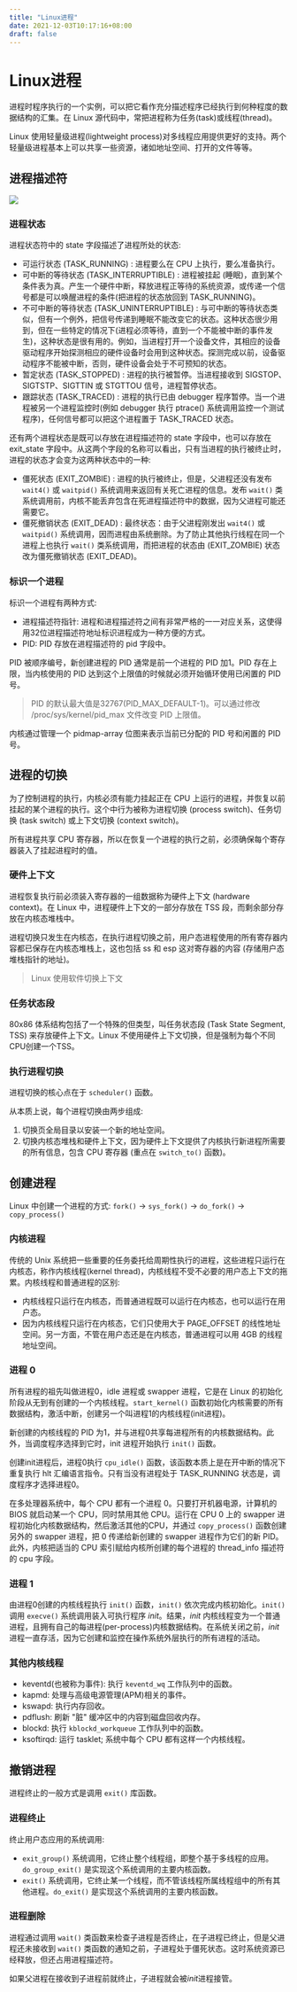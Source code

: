 ```yaml
---
title: "Linux进程"
date: 2021-12-03T10:17:16+08:00
draft: false
---
```


# Linux进程


进程时程序执行的一个实例，可以把它看作充分描述程序已经执行到何种程度的数据结构的汇集。在 Linux 源代码中，常把进程称为任务(task)或线程(thread)。

Linux 使用轻量级进程(lightweight process)对多线程应用提供更好的支持。两个轻量级进程基本上可以共享一些资源，诸如地址空间、打开的文件等等。

## 进程描述符
![](https://raw.githubusercontent.com/yzj0911/my_logs/main/content/images/20211025101011.png)

### 进程状态
进程状态符中的 state 字段描述了进程所处的状态:

- 可运行状态 (TASK_RUNNING) : 进程要么在 CPU 上执行，要么准备执行。
- 可中断的等待状态 (TASK_INTERRUPTIBLE) : 进程被挂起 (睡眠)，直到某个条件表为真。产生一个硬件中断，释放进程正等待的系统资源，或传递一个信号都是可以唤醒进程的条件(把进程的状态放回到 TASK_RUNNING)。
- 不可中断的等待状态 (TASK_UNINTERRUPTIBLE) : 与可中断的等待状态类似，但有一个例外，把信号传递到睡眠不能改变它的状态。这种状态很少用到，但在一些特定的情况下(进程必须等待，直到一个不能被中断的事件发生)，这种状态是很有用的。例如，当进程打开一个设备文件，其相应的设备驱动程序开始探测相应的硬件设备时会用到这种状态。探测完成以前，设备驱动程序不能被中断，否则，硬件设备会处于不可预知的状态。
- 暂定状态 (TASK_STOPPED) : 进程的执行被暂停。当进程接收到 SIGSTOP、SIGTSTP、SIGTTIN 或 STGTTOU 信号，进程暂停状态。
- 跟踪状态 (TASK_TRACED) : 进程的执行已由 debugger 程序暂停。当一个进程被另一个进程监控时(例如 debugger 执行 ptrace() 系统调用监控一个测试程序)，任何信号都可以把这个进程置于 TASK_TRACED 状态。

还有两个进程状态是既可以存放在进程描述符的 state 字段中，也可以存放在 exit_state 字段中。从这两个字段的名称可以看出，只有当进程的执行被终止时，进程的状态才会变为这两种状态中的一种:
- 僵死状态 (EXIT_ZOMBIE) : 进程的执行被终止，但是，父进程还没有发布 `wait4()` 或 `waitpid()` 系统调用来返回有关死亡进程的信息。发布 `wait()` 类系统调用前，内核不能丢弃包含在死进程描述符中的数据，因为父进程可能还需要它。
- 僵死撤销状态 (EXIT_DEAD) : 最终状态：由于父进程刚发出 `wait4()` 或 `waitpid()` 系统调用，因而进程由系统删除。为了防止其他执行线程在同一个进程上也执行 `wait()` 类系统调用，而把进程的状态由 (EXIT_ZOMBIE) 状态改为僵死撤销状态 (EXIT_DEAD)。

### 标识一个进程
标识一个进程有两种方式:
- 进程描述符指针: 进程和进程描述符之间有非常严格的一一对应关系，这使得用32位进程描述符地址标识进程成为一种方便的方式。
- PID: PID 存放在进程描述符的 pid 字段中。

PID 被顺序编号，新创建进程的 PID 通常是前一个进程的 PID 加1。PID 存在上限，当内核使用的 PID 达到这个上限值的时候就必须开始循环使用已闲置的 PID 号。
> PID 的默认最大值是32767(PID_MAX_DEFAULT-1)。可以通过修改 /proc/sys/kernel/pid_max 文件改变 PID 上限值。

内核通过管理一个 pidmap-array 位图来表示当前已分配的 PID 号和闲置的 PID 号。

## 进程的切换
为了控制进程的执行，内核必须有能力挂起正在 CPU 上运行的进程，并恢复以前挂起的某个进程的执行。这个中行为被称为进程切换 (process switch)、任务切换 (task switch) 或上下文切换 (context switch)。

所有进程共享 CPU 寄存器，所以在恢复一个进程的执行之前，必须确保每个寄存器装入了挂起进程时的值。

### 硬件上下文
进程恢复执行前必须装入寄存器的一组数据称为硬件上下文 (hardware context)。在 Linux 中，进程硬件上下文的一部分存放在 TSS 段，而剩余部分存放在内核态堆栈中。

进程切换只发生在内核态，在执行进程切换之前，用户态进程使用的所有寄存器内容都已保存在内核态堆栈上，这也包括 ss 和 esp 这对寄存器的内容 (存储用户态堆栈指针的地址)。

> Linux 使用软件切换上下文

### 任务状态段
80x86 体系结构包括了一个特殊的但类型，叫任务状态段 (Task State Segment, TSS) 来存放硬件上下文。Linux 不使用硬件上下文切换，但是强制为每个不同CPU创建一个TSS。

### 执行进程切换
进程切换的核心点在于 `scheduler()` 函数。

从本质上说，每个进程切换由两步组成:
1. 切换页全局目录以安装一个新的地址空间。
2. 切换内核态堆栈和硬件上下文，因为硬件上下文提供了内核执行新进程所需要的所有信息，包含 CPU 寄存器 (重点在 `switch_to()` 函数)。

## 创建进程
Linux 中创建一个进程的方式: `fork()` -> `sys_fork()` -> `do_fork()` -> `copy_process()`

### 内核进程
传统的 Unix 系统把一些重要的任务委托给周期性执行的进程，这些进程只运行在内核态，称作内核线程(kernel thread)，内核线程不受不必要的用户态上下文的拖累。内核线程和普通进程的区别:
- 内核线程只运行在内核态，而普通进程既可以运行在内核态，也可以运行在用户态。
- 因为内核线程只运行在内核态，它们只使用大于 PAGE_OFFSET 的线性地址空间。另一方面，不管在用户态还是在内核态，普通进程可以用 4GB 的线程地址空间。

### 进程 0
所有进程的祖先叫做进程0，idle 进程或 swapper 进程，它是在 Linux 的初始化阶段从无到有创建的一个内核线程。`start_kernel()` 函数初始化内核需要的所有数据结构，激活中断，创建另一个叫进程1的内核线程(init进程)。

新创建的内核线程的 PID 为1，并与进程0共享每进程所有的内核数据结构。此外，当调度程序选择到它时，init 进程开始执行 `init()` 函数。

创建init进程后，进程0执行 `cpu_idle()` 函数，该函数本质上是在开中断的情况下重复执行 hlt 汇编语言指令。只有当没有进程处于 TASK_RUNNING 状态是，调度程序才选择进程0。

在多处理器系统中，每个 CPU 都有一个进程 0。只要打开机器电源，计算机的 BIOS 就启动某一个 CPU，同时禁用其他 CPU。运行在 CPU 0 上的 swapper 进程初始化内核数据结构，然后激活其他的CPU，并通过 `copy_process()` 函数创建另外的 swapper 进程，把 0 传递给新创建的 swapper 进程作为它们的新 PID。此外，内核把适当的 CPU 索引赋给内核所创建的每个进程的 thread_info 描述符的 cpu 字段。

### 进程 1
由进程0创建的内核线程执行 `init()` 函数，`init()` 依次完成内核初始化。`init()` 调用 `execve()` 系统调用装入可执行程序 *init*。结果，*init* 内核线程变为一个普通进程，且拥有自己的每进程(per-process)内核数据结构。在系统关闭之前，*init* 进程一直存活，因为它创建和监控在操作系统外层执行的所有进程的活动。

### 其他内核线程

- keventd(也被称为事件): 执行 `keventd_wq` 工作队列中的函数。
- kapmd: 处理与高级电源管理(APM)相关的事件。
- kswapd: 执行内存回收。
- pdflush: 刷新 "脏" 缓冲区中的内容到磁盘回收内存。
- blockd: 执行 `kblockd_workqueue` 工作队列中的函数。
- ksoftirqd: 运行 tasklet; 系统中每个 CPU 都有这样一个内核线程。

## 撤销进程
进程终止的一般方式是调用 `exit()` 库函数。

### 进程终止
终止用户态应用的系统调用:
- `exit_group()` 系统调用，它终止整个线程组，即整个基于多线程的应用。`do_group_exit()` 是实现这个系统调用的主要内核函数。
- `exit()` 系统调用，它终止某一个线程，而不管该线程所属线程组中的所有其他进程。`do_exit()` 是实现这个系统调用的主要内核函数。

### 进程删除
进程通过调用 `wait()` 类函数来检查子进程是否终止，在子进程已终止，但是父进程还未接收到 `wait()` 类函数的通知之前，子进程处于僵死状态。这时系统资源已经释放，但还占用进程描述符。

如果父进程在接收到子进程前就终止，子进程就会被*init*进程接管。 
